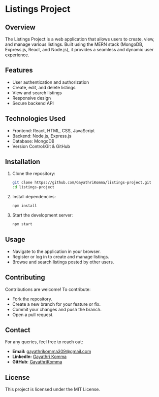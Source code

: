 # Listings Project

## Overview
The Listings Project is a web application that allows users to create, view, and manage various listings. Built using the MERN stack (MongoDB, Express.js, React, and Node.js), it provides a seamless and dynamic user experience.

## Features
- User authentication and authorization
- Create, edit, and delete listings
- View and search listings
- Responsive design
- Secure backend API

## Technologies Used
- Frontend: React, HTML, CSS, JavaScript
- Backend: Node.js, Express.js
- Database: MongoDB
- Version Control:Git & GitHub

## Installation

1. Clone the repository:
   ```bash
   git clone https://github.com/GayathriKomma/listings-project.git
   cd listings-project
   ```
2. Install dependencies:
   ```bash
   npm install
   ```
3. Start the development server:
   ```bash
   npm start
   ```

## Usage
- Navigate to the application in your browser.
- Register or log in to create and manage listings.
- Browse and search listings posted by other users.

## Contributing
Contributions are welcome! To contribute:
- Fork the repository.
- Create a new branch for your feature or fix.
- Commit your changes and push the branch.
- Open a pull request.

## Contact
For any queries, feel free to reach out:
- **Email:** gayathrikomma309@gmail.com
- **LinkedIn:** [Gayathri Komma](https://linkedin.com/in/gayathri-komma-3aa335302)
- **GitHub:** [GayathriKomma](https://github.com/GayathriKomma)

## License
This project is licensed under the MIT License.

